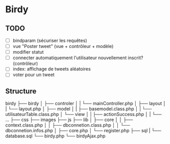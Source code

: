 # Birdy

## TODO
- [ ] bindparam (sécuriser les requêtes)
- [ ] vue "Poster tweet" (vue + contrôleur + modèle)
- [ ] modifier statut
- [ ] connecter automatiquement l'utilisateur nouvellement inscrit? (contrôleur)
- [ ] index: affichage de tweets aléatoires
- [ ] voter pour un tweet

## Structure

birdy
├── birdy
│   ├── controler
│   |   └── mainController.php
│   ├── layout
│   |   └── layout.php
│   ├── model
│   |   ├── basemodel.class.php
│   |   └── utilisateurTable.class.php
│   └── view
│   |   ├── actionSuccess.php
│   |   └── ...
├── css
├── images
├── js
├── lib
│   ├── core
│   │   ├── context.class.php
│   │   ├── dbconnetion.class.php
│   │   └── dbconnetion.infos.php
│   ├── core.php
│   └── register.php
├── sql
|   └── database.sql
└── birdy.php
└── birdyAjax.php
